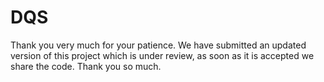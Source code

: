 # DQS
Thank you very much for your patience. 
We have submitted an updated version of this project which is under review, as soon as it is accepted we share the code. Thank you so much.
